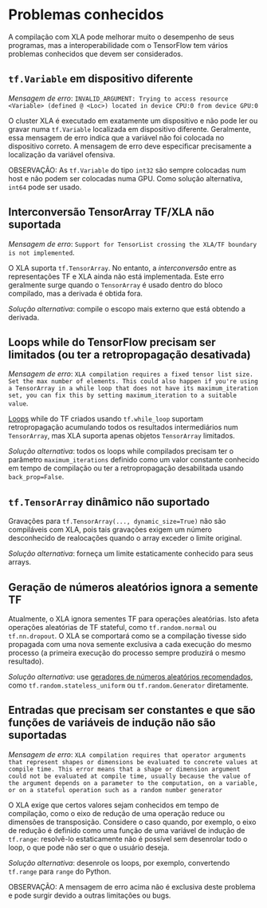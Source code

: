 # Problemas conhecidos

A compilação com XLA pode melhorar muito o desempenho de seus programas, mas a interoperabilidade com o TensorFlow tem vários problemas conhecidos que devem ser considerados.

## `tf.Variable` em dispositivo diferente

*Mensagem de erro*: `INVALID_ARGUMENT: Trying to access resource <Variable> (defined @ <Loc>) located in device CPU:0 from device GPU:0`

O cluster XLA é executado em exatamente um dispositivo e não pode ler ou gravar numa `tf.Variable` localizada em dispositivo diferente. Geralmente, essa mensagem de erro indica que a variável não foi colocada no dispositivo correto. A mensagem de erro deve especificar precisamente a localização da variável ofensiva.

OBSERVAÇÃO: As `tf.Variable` do tipo `int32` são sempre colocadas num host e não podem ser colocadas numa GPU. Como solução alternativa, `int64` pode ser usado.

## Interconversão TensorArray TF/XLA não suportada

*Mensagem de erro*: `Support for TensorList crossing the XLA/TF boundary is not implemented`.

O XLA suporta `tf.TensorArray`. No entanto, a *interconversão* entre as representações TF e XLA ainda não está implementada. Este erro geralmente surge quando o `TensorArray` é usado dentro do bloco compilado, mas a derivada é obtida fora.

*Solução alternativa*: compile o escopo mais externo que está obtendo a derivada.

## Loops while do TensorFlow precisam ser limitados (ou ter a retropropagação desativada)

*Mensagem de erro*: `XLA compilation requires a fixed tensor list size. Set the max number of elements. This could also happen if you're using a TensorArray in a while loop that does not have its maximum_iteration set, you can fix this by setting maximum_iteration to a suitable value`.

[Loops](https://www.tensorflow.org/api_docs/python/tf/while_loop) while do TF criados usando `tf.while_loop` suportam retropropagação acumulando todos os resultados intermediários num `TensorArray`, mas XLA suporta apenas objetos `TensorArray` limitados.

*Solução alternativa*: todos os loops while compilados precisam ter o parâmetro `maximum_iterations` definido como um valor constante conhecido em tempo de compilação ou ter a retropropagação desabilitada usando `back_prop=False`.

## `tf.TensorArray` dinâmico não suportado

Gravações para `tf.TensorArray(..., dynamic_size=True)` não são compiláveis ​​com XLA, pois tais gravações exigem um número desconhecido de realocações quando o array exceder o limite original.

*Solução alternativa*: forneça um limite estaticamente conhecido para seus arrays.

## Geração de números aleatórios ignora a semente TF

Atualmente, o XLA ignora sementes TF para operações aleatórias. Isto afeta operações aleatórias de TF stateful, como `tf.random.normal` ou `tf.nn.dropout`. O XLA se comportará como se a compilação tivesse sido propagada com uma nova semente exclusiva a cada execução do mesmo processo (a primeira execução do processo sempre produzirá o mesmo resultado).

*Solução alternativa*: use [geradores de números aleatórios recomendados](https://www.tensorflow.org/guide/random_numbers#stateless_rngs), como `tf.random.stateless_uniform` ou `tf.random.Generator` diretamente.

## Entradas que precisam ser constantes e que são funções de variáveis ​​de indução não são suportadas

*Mensagem de erro*: `XLA compilation requires that operator arguments that represent shapes or dimensions be evaluated to concrete values at compile time. This error means that a shape or dimension argument could not be evaluated at compile time, usually because the value of the argument depends on a parameter to the computation, on a variable, or on a stateful operation such as a random number generator`

O XLA exige que certos valores sejam conhecidos em tempo de compilação, como o eixo de redução de uma operação reduce ou dimensões de transposição. Considere o caso quando, por exemplo, o eixo de redução é definido como uma função de uma variável de indução de `tf.range`: resolvê-lo estaticamente não é possível sem desenrolar todo o loop, o que pode não ser o que o usuário deseja.

*Solução alternativa*: desenrole os loops, por exemplo, convertendo `tf.range` para `range` do Python.

OBSERVAÇÃO: A mensagem de erro acima não é exclusiva deste problema e pode surgir devido a outras limitações ou bugs.
